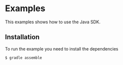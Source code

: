 # Examples

This examples shows how to use the Java SDK.

## Installation

To run the example you need to install the dependencies

    $ gradle assemble
